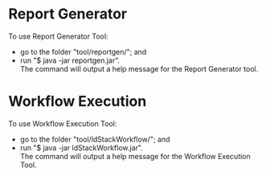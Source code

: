 Report Generator
===
To use Report Generator Tool:  
* go to the folder "tool/reportgen/"; and  
* run "$ java -jar reportgen.jar".  
The command will output a help message for the Report Generator tool.
    
Workflow Execution
===
To use Workflow Execution Tool:  
* go to the folder "tool/ldStackWorkflow/"; and   
* run "$ java -jar ldStackWorkflow.jar".   
The command will output a help message for the Workflow Execution Tool.
